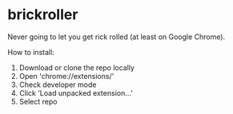 # brickroller
Never going to let you get rick rolled (at least on Google Chrome).

How to install:
1. Download or clone the repo locally
2. Open 'chrome://extensions/'
3. Check developer mode
4. Click 'Load unpacked extension...'
5. Select repo
